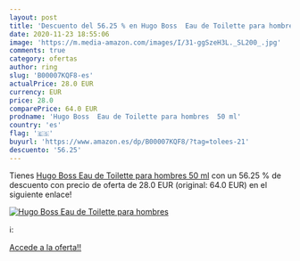 ```yaml
---
layout: post
title: 'Descuento del 56.25 % en Hugo Boss  Eau de Toilette para hombres '
date: 2020-11-23 18:55:06
image: 'https://m.media-amazon.com/images/I/31-ggSzeH3L._SL200_.jpg'
comments: true
category: ofertas
author: ring
slug: 'B00007KQF8-es'
actualPrice: 28.0 EUR
currency: EUR
price: 28.0
comparePrice: 64.0 EUR
prodname: 'Hugo Boss  Eau de Toilette para hombres  50 ml'
country: 'es'
flag: '🇪🇸'
buyurl: 'https://www.amazon.es/dp/B00007KQF8/?tag=tolees-21'
descuento: '56.25'
---
```


Tienes [Hugo Boss  Eau de Toilette para hombres  50 ml](https://www.amazon.es/dp/B00007KQF8/?tag=tolees-21) con un 56.25 % de descuento con precio de oferta de 28.0 EUR (original: 64.0 EUR) en el siguiente enlace!

[![Hugo Boss  Eau de Toilette para hombres ](https://m.media-amazon.com/images/I/31-ggSzeH3L._SL200_.jpg)](https://www.amazon.es/dp/B00007KQF8/?tag=tolees-21)

ℹ️:


[Accede a la oferta!!](https://www.amazon.es/dp/B00007KQF8/?tag=tolees-21)
